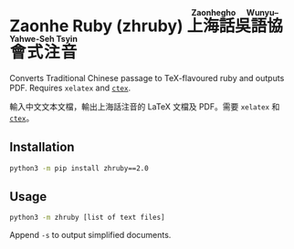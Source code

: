 # Zaonhe Ruby (zhruby) <ruby>上海話吳語協會式注音<rt>Zaonhegho Wunyu–Yahwe-Seh Tsyin</ruby>

Converts Traditional Chinese passage to TeX-flavoured ruby and outputs PDF. Requires `xelatex` and [`ctex`](https://github.com/CTeX-org/ctex-kit).

輸入中文文本文檔，輸出上海話注音的 LaTeX 文檔及 PDF。需要 `xelatex` 和 [`ctex`](https://github.com/CTeX-org/ctex-kit)。

## Installation

```bash
python3 -m pip install zhruby==2.0
```

## Usage

```bash
python3 -m zhruby [list of text files]
```

Append `-s` to output simplified documents.
